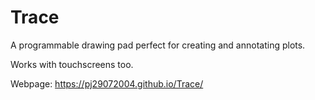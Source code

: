 # Trace
A programmable drawing pad perfect for creating and annotating plots.  

Works with touchscreens too.  

Webpage: https://pj29072004.github.io/Trace/
